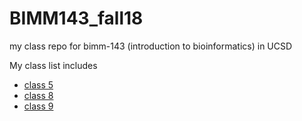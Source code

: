 # BIMM143_fall18
my class repo for bimm-143 (introduction to bioinformatics) in UCSD

My class list includes

- [class 5](https://github.com/PeirunChen/bimm143_fall18/blob/master/class05/class05.md#class-5-is-really-good)
- [class 8](https://github.com/PeirunChen/bimm143_fall18/blob/master/class08/ll.md)
- [class 9](https://github.com/PeirunChen/bimm143_fall18/blob/master/lecture%209%20hand%20on/hand_on9.md)
